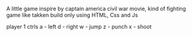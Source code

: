 A little game inspire by captain america civil war movie, kind of fighting game like takken build only using HTML, Css and Js

player 1 ctrls
a - left
d - right
w - jump
z - punch
x - shoot
